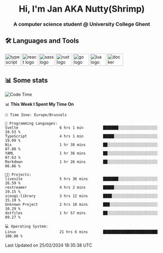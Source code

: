 <h1 align="center">Hi, I'm Jan AKA Nutty(Shrimp)</h1>
<h3 align="center">A computer science student @ University College Ghent</h3>

<h2 align="left">🛠️ Languages and Tools</h2>

###

<div align="left">
  <img src="https://cdn.jsdelivr.net/gh/devicons/devicon/icons/typescript/typescript-original.svg" height="40" width="52" alt="typescript logo"  />
  <img src="https://cdn.jsdelivr.net/gh/devicons/devicon/icons/react/react-original.svg" height="40" width="52" alt="react logo"  />
  <img src="https://cdn.jsdelivr.net/gh/devicons/devicon/icons/sass/sass-original.svg" height="40" width="52" alt="sass logo"  />
  <img src="https://cdn.jsdelivr.net/gh/devicons/devicon@latest/icons/rust/rust-original.svg" height="40" width="52" alt="rust logo" />
  <img src="https://cdn.jsdelivr.net/gh/devicons/devicon/icons/go/go-original.svg" height="40" width="52" alt="go logo"  />
  <img src="https://cdn.jsdelivr.net/gh/devicons/devicon/icons/lua/lua-original.svg" height="40" width="52" alt="lua logo"  />
  <img src="https://cdn.jsdelivr.net/gh/devicons/devicon/icons/docker/docker-original.svg" height="40" width="52" alt="docker logo"  />
</div>

<h2>📊 Some stats</h2>

<!--START_SECTION:waka-->
![Code Time](http://img.shields.io/badge/Code%20Time-4%2C231%20hrs%2047%20mins-blue)

📊 **This Week I Spent My Time On** 

```text
🕑︎ Time Zone: Europe/Brussels

💬 Programming Languages: 
Svelte                   6 hrs 1 min         ███████░░░░░░░░░░░░░░░░░░   28.53 % 
TypeScript               4 hrs 1 min         █████░░░░░░░░░░░░░░░░░░░░   19.09 % 
Nix                      1 hr 38 mins        ██░░░░░░░░░░░░░░░░░░░░░░░   07.80 % 
YAML                     1 hr 36 mins        ██░░░░░░░░░░░░░░░░░░░░░░░   07.63 % 
Markdown                 1 hr 26 mins        ██░░░░░░░░░░░░░░░░░░░░░░░   06.86 % 

🐱‍💻 Projects: 
livesite                 5 hrs 36 mins       ███████░░░░░░░░░░░░░░░░░░   26.59 % 
restreamer               4 hrs 2 mins        █████░░░░░░░░░░░░░░░░░░░░   19.15 % 
scougi-library           3 hrs 12 mins       ████░░░░░░░░░░░░░░░░░░░░░   15.19 % 
Unknown Project          2 hrs 10 mins       ███░░░░░░░░░░░░░░░░░░░░░░   10.29 % 
dotfiles                 1 hr 57 mins        ██░░░░░░░░░░░░░░░░░░░░░░░   09.27 % 

💻 Operating System: 
Linux                    21 hrs 6 mins       █████████████████████████   100.00 % 
```


 Last Updated on 25/02/2024 18:35:38 UTC
<!--END_SECTION:waka-->

